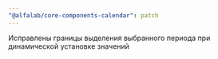 ```yaml
---
"@alfalab/core-components-calendar": patch
---
```


Исправлены границы выделения выбранного периода при динамической установке значений
